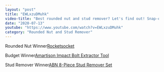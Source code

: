 ```yaml
---
layout: "post"
title: "EWLxzuDMuhk"
video-title: "Best rounded nut and stud remover? Let's find out! Snap-on, Irwin, Gearwrench, Rocketsocket  more"
date: "2020-07-13"
youtube: "https://www.youtube.com/watch?v=EWLxzuDMuhk"
category: "Rounded Nut and Stud Remover"
---
```

<div class="space-y-1"><p><span class="inline-flex items-center justify-center px-2 py-1 mr-2 text-sm font-semibold leading-none bg-white hover:bg-gray-100 text-gray-400 border border-gray-200 rounded-full">Rounded Nut Winner</span><a class="text-gray-900 hover:text-red-600 no-underline hover:no-underline" target="_blank" href="https://amzn.to/3l4z6pm">Rocketsocket</a><br></p><p><span class="inline-flex items-center justify-center px-2 py-1 mr-2 text-sm font-semibold leading-none bg-white hover:bg-gray-100 text-gray-400 border border-gray-200 rounded-full">Budget Winner</span><a class="text-gray-900 hover:text-red-600 no-underline hover:no-underline" target="_blank" href="https://amzn.to/2YlDmqZ">Amartison Impact Bolt Extractor Tool</a><br></p><p><span class="inline-flex items-center justify-center px-2 py-1 mr-2 text-sm font-semibold leading-none bg-white hover:bg-gray-100 text-gray-400 border border-gray-200 rounded-full">Stud Remover Winner</span><a class="text-gray-900 hover:text-red-600 no-underline hover:no-underline" target="_blank" href="https://amzn.to/3gcPBME">ABN 8-Piece Stud Remover Set</a><br></p></div>